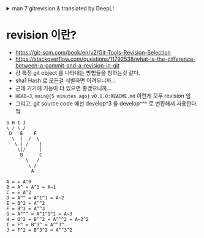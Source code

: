 


<details> <summary> man 7 gitrevision & translated by DeepL! </summary>


GITREVISIONS(7) Git 매뉴얼 GITREVISIONS(7)

NAME
       gitrevisions - Git의 리비전과 범위 지정하기

SYNOPSIS
       gitrevisions

설명
       많은 Git 명령은 리비전 매개변수를 인수로 사용합니다. 명령에 따라
       명령에 따라 특정 커밋을 나타내거나, 리비전 그래프를 따라가는 명령의 경우
       리비전 그래프(예: git-log(1))에서 해당 커밋에 도달할 수 있는 모든 커밋을
       도달할 수 있는 모든 커밋을 나타낸다. 리비전 그래프를 따라가는 명령의 경우
       의 경우 리비전 범위를 명시적으로 지정할 수도 있다.

       또한 일부 Git 명령(예: git-show(1) 및 git-push(1))
       는 커밋 이외의 다른 개체를 나타내는 리비전 매개변수를 받을 수도 있다.
       블롭("파일") 또는 트리("파일 디렉터리")와 같은 다른 개체를 나타내는 리비전 매개변수를 사용할 수도 있다.

리비전 지정하기
       리비전 매개변수 `rev`는 일반적으로, 그러나 반드시 그런 것은 아니지만, 커밋 오브젝트의 이름을 지정한다.
       커밋 오브젝트를 지정한다. 이 매개변수는 확장 SHA-1 구문을 사용한다. 여기
       는 오브젝트 이름의 철자를 지정하는 다양한 방법이다. 이 목록의 맨 끝에 나열된
       에 나열된 것은 커밋에 포함된 트리와 블롭의 이름이다.

           참고

           이 문서는 git에서 보는 "원시" 구문을 보여준다. 셸과
           다른 UI는 특수 문자"를 보호하고 단어 분할을 피하기 위해 추가 인용이 필요할 수 있다.
           문자를 보호하고 단어 분할을 방지하기 위해 추가 인용이 필요할 수 있다.

       `sha1`, 예: dae86e1950b1277e545cee180551750029cfe735, dae86e
           전체 SHA-1 개체 이름(40바이트 16진수 문자열) 또는
           리포지토리 내에서 고유한 선행 하위 문자열. 예
           dae86e1950b1277e545cee180551750029cfe735와 dae86e는 모두 같은 커밋 오브젝트의
           리포지토리에 다른 오브젝트가 없는 경우 동일한 커밋 오브젝트의 이름을 지정합니다.
           오브젝트 이름이 dae86e로 시작하는 경우.

       `describeOutput`, 예: v1.7.4.2-679-g3bee7fb
           git describe의 출력, 즉 가장 가까운 태그, 선택적으로 대시 뒤에
           대시와 커밋 수, 그 뒤에 대시, g, 그리고
           축약된 오브젝트 이름.

       `refname`, 예: master, heads/master, refs/heads/master
           기호 참조 이름. 예: 마스터는 일반적으로 refs/heads가 참조하는 커밋 오브젝트를 의미하며
           커밋 오브젝트를 의미합니다. 만약 둘 다 가지고 있다면
           모두 가지고 있다면, 명시적으로 heads/master
           라고 명시적으로 말해서 어느 것을 의미하는지 Git에 알릴 수 있다. 모호한 경우, `참조 이름`은
           다음 규칙에서 가장 먼저 일치하는 것을 사용하여 모호성을 제거합니다:

            1. GIT_DIR/`refname`이 존재하면, 그 파일을 의미한다(이 규칙은
               일반적으로 HEAD, FETCH_HEAD, ORIG_HEAD, MERGE_HEAD
               및 CHERRY_PICK_HEAD에만 유용합니다);

            2. 그렇지 않으면, refs/`refname`이 존재하면;

            3. 그렇지 않으면, refs/tags/`refname`이 존재하면;

            4. 그렇지 않으면, refs/heads/`refname`이 존재하면;

            5. 그렇지 않으면, refs/remotes/`refname`이 있으면;

            6. 그렇지 않으면, refs/remotes/`refname`/HEAD가 있으면.

               HEAD는 작업 트리에서 변경의 기준이 되는 커밋의 이름을 지정한다.
               커밋의 이름을 지정합니다.  FETCH_HEAD는 원격 리포지토리에서 가져온 브랜치를
               원격 리포지토리에서 가져온 브랜치를 기록합니다.
               ORIG_HEAD는 HEAD를 급격하게 이동하는 명령에 의해 생성됩니다.
               과감하게 이동하는 명령(git am, git merge, git rebase, git reset)에 의해 생성됩니다.
               작업하기 전에 HEAD의 위치를 기록하여
               브랜치 끝을 실행하기 전의 상태로 쉽게
               상태로 쉽게 변경할 수 있다.  MERGE_HEAD는 브랜치에 병합하는 커밋을 기록한다.
               브랜치에 병합하는 커밋을 기록한다.
               CHERRY_PICK_HEAD는 커밋을 실행할 때 체리 피킹하는 커밋을
               체리-픽하는 커밋을 기록한다.

               위의 ref/* 케이스는 다음 중 하나에서 올 수 있습니다.
               GIT_DIR/refs 디렉터리 또는 $GIT_DIR/packed-refs
               파일에서 올 수 있습니다. ref 이름 인코딩은 지정되지 않았지만, 일부 출력 처리에서 인코딩이 변경될 수 있으므로
               일부 출력 처리는 참조 이름을
               UTF-8.

       @
           단독으로 HEAD에 대한 단축키입니다.

       [`refname`]@{`date`}(예: master@{yesterday}, HEAD@{5분 전})
           참조 뒤에 접미사 @를 붙이고 날짜 사양을 중괄호로 묶어
           중괄호 쌍(예: {yesterday}, {1개월 2주 3일 1시간
           1초 전} 또는 {1979-02-26 18:30:00})은 이전 시점에 대한
           ref의 값을 지정합니다. 이 접미사는 참조 이름 및 참조 바로 뒤에만 사용할 수 있습니다.
           바로 뒤에만 사용할 수 있으며 참조에는 기존의
           로그($GIT_DIR/logs/`ref`)가 있어야 한다. 이 명령은 주어진 시점의
           상태(예: 지난주에 로컬 마스터
           브랜치에 무엇이 있었는지. 특정 시간 동안 커밋된 커밋을 보고 싶다면
           특정 시간 동안 만들어진 커밋을 보려면 --since 및 --until을 참조하세요.

       `refname`@{`n`}, 예: 마스터@{1}
           ref 뒤에 접미사 @와 함께 서수 지정이 있는 경우
           (예: {1}, {15})로 둘러싸인 참조는 해당 참조의 n번째 이전
           값을 지정합니다. 예를 들어 master@{1}은 마스터의 바로 이전 값이며
           값이고 master@{5}는 마스터의 5번째 이전 값입니다.
           이 접미사는 참조 이름 바로 뒤에만 사용할 수 있으며
           참조에는 기존 로그가 있어야 한다($GIT_DIR/logs/`refname`).

       @{`n`}, 예: @{1}
           빈 ref 부분과 함께 @ 구문을 사용하여 현재 브랜치의
           리로그 항목을 가져올 수 있습니다. 예를 들어
           브랜치에 있다면 @{1}은 blabla@{1}과 같은 의미입니다.

       @{-`n`}, 예: @{-1}
           구조체 @{-`n`}은 현재 브랜치보다 `n`번째로 체크아웃된 브랜치/커밋을 의미한다.
           를 의미한다.

       [`브랜치명`]@{업스트림}, 예: master@{업스트림}, @{u}
           브랜치 B는 브랜치 X 위에 빌드되도록 설정할 수 있다(
           브랜치.`이름`.merge로 구성) 원격 R에서 브랜치 X(브랜치
           원격 R에서 가져온 X, 일반적으로 refs/remotes/R/X에서 찾을 수 있음).

       [`브랜치명`]@{push}, 예: master@{push}, @{push}
           접미사 @{push}는 다음과 같은 경우 "푸시할 브랜치"를 알려준다.
           브랜치 이름이 체크 아웃되는 동안 git push가 실행되었다면 (또는 브랜치 이름이 지정되지 않은 경우 현재
           HEAD)를 알려준다(브랜치 이름이 지정되지 않은 경우). 업스트림의 경우 @{upstream}과 마찬가지로
           해당 브랜치에 해당하는 원격 추적 브랜치
           를 보고합니다.

           다음은 더 명확하게 설명하기 위해 M-^@M-^Y를 예로 든 것이다:

               $ git config push.default current
               $ git config remote.pushdefault myfork
               $ git switch -c mybranch origin/master

               $ git rev-parse --symbolic-full-name @{업스트림}
               refs/remotes/origin/master

               $ git rev-parse --symbolic-full-name @{push}
               refs/remotes/myfork/mybranch

           이 예제에서는 삼각형 워크플로우를 설정했는데, 한 위치에서 끌어오고 다른 위치로 푸시한다.
           한 위치에서 끌어오고 다른 위치로 푸시합니다. 삼각형이 아닌
           워크플로우에서 @{push}는 @{upstream}과 동일하며, @{push}가 필요하지 않습니다.
           가 필요하지 않습니다.

           이 접미사는 철자가 대문자로 되어 있을 때도 허용되며, 대소문자에 관계없이 같은 의미입니다.
           대소문자에 상관없이 같은 의미입니다.

       `rev`^[`n`], 예: HEAD^, v1.5.1^0
           리비전 매개변수에 접미사 ^는 해당 커밋 오브젝트의 첫 번째 부모를 의미한다.
           커밋 오브젝트의 첫 번째 부모를 의미한다.  ^`n`은 `n`번째 부모를 의미한다(즉, `rev`^는
           `rev`^1과 같다). 특별한 규칙으로, `rev`^0은 커밋 자체를 의미한다.
           자체를 의미하며, `rev`가 커밋 오브젝트를 가리키는 태그 오브젝트의 오브젝트 이름일 때
           의 오브젝트 이름일 때 사용한다.

       `rev`~[`n`], 예: HEAD~, 마스터~3
           리비전 매개변수에 접미사 ~는 해당 커밋 오브젝트의 첫 번째 부모를 의미한다.
           커밋 오브젝트의 첫 번째 부모를 의미한다. 리비전 매개변수에 접미사 ~`n`은 해당 커밋 오브젝트의
           라는 이름의 커밋 오브젝트의 `n`번째 세대 조상인
           커밋 오브젝트의 `n`번째 세대 조상인 커밋 오브젝트를 의미한다. 즉, `rev`~3은
           는 `rev`^^^에 해당하며, `rev`^1^1^1에 해당한다. 참조
           를 참조하세요.

       `rev`^{`유형`}, 예: v0.99.8^{commit}
           접미사 ^ 뒤에 중괄호 쌍으로 묶인 객체 유형 이름(
           은 `유형`의 객체를 찾을 때까지 재귀적으로 `rev`에서 객체를 참조 해제한다는 의미입니다.
           타입의 객체를 찾거나 객체를 더 이상 역참조할 수 없음을 의미합니다.
           (이 경우 바프). 예를 들어, `rev`가
           커밋인 경우, `rev`^{commit}은 해당 커밋에 해당하는 커밋
           객체를 설명합니다. 마찬가지로, `rev`가 트리인 경우, `rev`^{tree}는 해당 트리 오브젝트에 대해
           해당 트리 오브젝트를 설명한다.  `rev`^0은 다음과 같은 약어입니다.
           `rev`^{커밋}의 줄임말입니다.

           `rev`^{object}는 `rev`가 존재하는 객체의 이름을 지정하는 데 사용할 수 있습니다.
           존재하며, `rev`가 태그가 될 필요 없이, 그리고
           태그가 이미 객체이기 때문에 `rev`를 재참조할 필요가 없습니다.
           객체에 도달하기 위해 한 번도 참조를 해제할 필요가 없습니다.

           `rev`^{tag}를 사용하여 `rev`가 기존 태그 객체를 식별하도록 할 수 있습니다.
           태그 객체를 식별합니다.

       `rev`^{}, 예: v0.99.8^{}
           접미사 ^ 뒤에 빈 중괄호 쌍이 오는 것은 해당 객체가 태그일 수 있음을 의미합니다.
           태그일 수 있으며, 태그가 아닌 객체가 발견될 때까지 재귀적으로 태그를 참조 해제합니다.
           객체를 찾을 때까지 재귀적으로 태그를 참조합니다.

       `rev`^{/`텍스트`}(예: HEAD^{/불쾌한 버그 수정})
           리비전 매개변수에 접미사 ^를 붙이고 그 뒤에 중괄호 쌍을 붙입니다.
           가 슬래시로 시작하는 텍스트를 포함하면 아래의 :/fix nasty bug
           구문과 같지만, 가장 최근에 일치하는 커밋을 반환한다는 점을 제외하면
           를 반환한다는 점을 제외하면 말이다.

       :/`텍스트`, 예: :/fix nasty bug
           콜론과 슬래시, 텍스트가 뒤따르는 커밋의 이름은 지정한 정규식과 일치하는 커밋(
           커밋 메시지가 지정된 정규식과 일치하는 커밋을 지정한다. 이
           이름은 HEAD를 포함한 모든 레퍼런스의
           에서 도달할 수 있는 가장 어린 커밋을 반환한다. 정규식은 커밋 메시지의 모든 부분과
           부분과 일치할 수 있습니다. 문자열로 시작하는 메시지를 일치시키려면
           예를 들어 :/^foo를 사용할 수 있다. 특수 시퀀스 :/! 는 일치하는 대상에 대한
           수정자를 위해 예약되어 있다. :/!-foo는 음수 일치를 수행한다,
           반면 :/!!foo는 리터럴 ! 문자와 그 뒤에 foo를 일치시킵니다. Any
           로 시작하는 다른 시퀀스는 현재 예약되어 있습니다. 주어진 텍스트에 따라
           주어진 텍스트에 따라, 셸 'M-^@M-^Ys 단어 분할 규칙에는
           추가 인용이 필요할 수 있습니다.

       `rev`:`경로`, 예: HEAD:README, master:./README
           접미사 : 뒤에 경로가 오면 주어진 블롭 또는 트리의 이름을 지정합니다.
           콜론 앞 부분으로 명명된 트리형 객체의 경로입니다. A
           또는 ../로 시작하는 경로는 현재 작업 중인 디렉터리의
           디렉터리에 상대적입니다. 지정된 경로는 현재 작업 트리의
           작업 트리'M-^@M-^Ys 루트 디렉터리로 변환됩니다. 이 옵션은 커밋 또는 트리의
           커밋 또는 트리의 블롭이나 트리를 작업 트리와 동일한 트리 구조로
           에서 블롭이나 트리를 지정할 때 가장 유용하다.

       :[`n`:]`경로`, 예: :0:README, :README
           콜론, 선택적으로 스테이지 번호(0~3), 경로 뒤에
           콜론 뒤에 경로가 오면 인덱스의 블롭 오브젝트에 주어진 경로에 있는
           인덱스의 블롭 오브젝트의 이름을 지정합니다. 누락된 스테이지 번호(및 그 뒤에 오는 콜론)는
           은 0단계 항목의 이름을 지정합니다. 병합하는 동안 1단계는 일반적인
           조상이고, 2단계는 대상 브랜치 'M-^@M-^Ys 버전(일반적으로
           현재 브랜치), 3단계는 병합되는 브랜치의 버전이다.
           브랜치의 버전이다.

       다음은 Jon Loeliger가 그린 그림이다. 커미트 노드 B와 C는 모두
       커밋 노드 A의 부모입니다. 부모 커밋은 왼쪽에서 오른쪽으로 정렬된다.

           G H I J
            \ / \ /
             D E F
              \ | / \
               \ | / |
                \|/ |
                 B C
                  \ /
                   \ /
                    A

           A = = A^0
           B = A^ = A^1 = A~1
           C = = A^2
           D = A^^ = A^1^1 = A~2
           E = B^2 = A^^2
           F = B^3 = A^^3
           G = A^^^ = A^1^1^1 = A~3
           H = D^2 = B^^2 = A^^^2 = A~2^2
           I = F^ = B^3^ = A^^3^
           J = F^2 = B^3^2 = A^^3^2

범위 지정하기
       git log와 같은 히스토리 트래버스 명령은 단일 커밋이 아닌
       커밋 집합에서 작동한다.

       이러한 명령의 경우, 이전 섹션에서 설명한 표기법을 사용하여 단일 리비전을 지정하면
       표기법을 사용하여 단일 리비전을 지정하면 주어진 커밋에서 도달할 수 있는 커밋 집합을
       커밋 집합을 의미한다.

       여러 리비전을 지정하면 주어진 커밋에서 도달할 수 있는 커밋 집합을 의미한다.
       커밋의 집합을 의미한다.

       커밋'M-^@M-^Y에 도달할 수 있는 집합은 커밋 자체와 그 커밋이 속한
       조상 체인에 있는 커밋이다.

       연결된 커밋 집합을 지정하는 몇 가지 표기법이 있다.
       ("리비전 범위"라고 함)를 지정하는 표기법은 아래와 같다.

   커밋 제외
       ^`rev`(캐럿) 표기법
           커밋에서 도달 가능한 커밋을 제외하려면 접두사 ^ 표기법(
           표기법을 사용한다. 예를 들어 ^r1 r2는 r2에서 도달할 수 있는 커밋은 포함하지만
           (즉, r1과 그 상위 브랜치)는 제외한다.

   점 범위 표기법
       .. (두 점) 범위 표기법
           r1 r2 집합 연산은 너무 자주 나타나기 때문에 이에 대한 속기(
           가 있을 정도입니다. 커밋 r1과 r2가 두 개 있을 때 ('커밋 지정하기'에 설명된
           구문에 따라 이름 지정됨)이 있는 경우, r1과 r2에서 도달할 수 있는
           r2에서 도달할 수 있는 커밋을 제외하고
           r1에서 ^r1 r2로 도달할 수 있는 커밋을 요청할 수 있으며 r1..r2로 작성할 수 있다.

       ... (점 3개) 대칭 차이 표기법
           이와 유사한 표기법 r1...r2는 r1과
           r2의 대칭 차이라고 하며 $(git merge-base --all r1 r2)가 아닌 r1 r2 --로 정의된다. It
           는 r1(왼쪽) 또는 r2(오른쪽) 중 하나에서 도달할 수 있는 커밋의 집합이다.
           (왼쪽) 또는 r2(오른쪽) 중 하나에서 도달할 수 있지만 둘 다에서 도달할 수는 없다.

       이 두 가지 약식 표기법에서는 한쪽 끝을 생략하고 기본값을
       기본값은 HEAD입니다. 예를 들어, origin.. 은 origin..HEAD의 약어입니다.
       의 줄임말이며 "오리진 브랜치에서 포크한 이후 무엇을 했나요?"라고 묻습니다.
       마찬가지로 ..origin은 HEAD..origin의 줄임말이며 "오리진 브랜치에서 포크된 후
       오리진에서 포크한 이후 무엇을 했나요?"라고 묻습니다. 참고로 .. 는
       HEAD...HEAD는 도달할 수 있는 빈 범위이며
       도달할 수 없는 빈 범위입니다.

       두 개의 서로 다른 범위를 취하도록 특별히 설계된 명령
       (예: 두 범위를 비교하기 위한 "git range-diff R1 R2")는 존재하지만, 이 명령은
       예외이다. 달리 명시되지 않는 한, 커밋 집합에서 작동하는 모든 "git" 명령은
       커밋 집합에서 작동하는 모든 "git" 명령은 단일 리비전 범위에서 작동한다. 다시 말해
       두 개의 "두 점 범위 표기법"을 나란히 쓰면 다음과 같이 된다.

           $ git log A..B C..D

       는 대부분의 명령에 대해 두 개의 리비전 범위를 지정하지 않는다. 대신
       연결된 단일 커밋 집합의 이름을 지정한다.
       
              히스토리에서는 다음과 같다:

           ---A---B---o---o---C---D

       A와 B는 C에서 도달할 수 있으므로, 이 두 점으로 지정된 수정본 범위는
       에 의해 지정된 수정 범위는 하나의 커밋 D이다.

   기타 `rev`^ 상위 속기 표기법
       병합 커밋에 특히 유용한 세 가지 다른 단축키가 있다,
       커밋과 부모 커밋으로 구성된 집합의 이름을 지정하는 데 특히 유용하다.

       r1^@ 표기법은 r1의 모든 부모를 의미한다.

       r1^! 표기법은 커밋 r1을 포함하지만 그 부모는 모두 제외한다.
       이 표기법은 그 자체로 단일 커밋 r1을 나타낸다.

       `rev`^-[`n`] 표기법은 `rev`를 포함하지만 `n`번째 부모는 제외한다.
       (즉, `rev`^`n`..`rev`의 약어)를 제외하며, 지정하지 않으면 `n` = 1이 된다.
       이것은 일반적으로 커밋을 병합할 때 유용하다.
       병합된 브랜치에 있는 모든 커밋을 가져오려면 `commit`^-을 전달하고
       병합 커밋 `커밋`(`커밋` 자체 포함).

       `rev`^`n`은 하나의 커밋 부모를 지정하는 것이지만, 이 세 가지 표기법은
       세 가지 표기법은 부모도 고려한다. 예를 들어 다음과 같이 말할 수 있다.
       HEAD^2^@라고 말할 수 있지만 HEAD^@^2라고 말할 수는 없다.

리비전 범위 요약
       `rev`
           `rev`에서 도달할 수 있는 커밋을 포함한다(즉, `rev`와 그
           조상).

       ^`rev`
           `rev`에서 도달할 수 있는 커밋을 제외한다(즉, `rev`와 그
           조상).

       `rev1`..`rev2`
           `rev2`에서 도달할 수 있는 커밋은 포함하되, `rev1`에서 도달할 수 있는 커밋은 제외한다.
           커밋을 포함하되 `rev1`에서 도달할 수 있는 커밋은 제외한다. `rev1` 또는 `rev2` 중 하나가
           생략하면 기본값은 HEAD가 된다.

       `rev1`...`rev2`
           `rev1` 또는 `rev2`에서 연결할 수 있는 커밋을 포함하지만
           둘 다에서 도달할 수 있는 커밋은 제외한다. `rev1` 또는
           `rev2`가 생략되면 기본값은 HEAD가 된다.

       `rev`^@, 예: HEAD^@
           접미사 ^ 뒤에 at 기호를 붙이는 것은 `rev`의 모든
           부모를 모두 나열하는 것과 같다(즉, 커밋 자체는 포함하지 않고
           부모에서 접근할 수 있는 모든 것을 포함한다).

       `rev`^!, 예: HEAD^!
           접미사 ^ 뒤에 느낌표를 붙이는 것은
           커밋 `rev`와 모든 부모 앞에 ^를 붙여 제외한다.
           (및 그 조상)를 제외합니다.

       `rev`^-`n`, 예: HEAD^-, HEAD^-2
           `rev`^`n`..`rev`와 같으며, `n`이 지정되지 않은 경우 1이 됩니다.

       다음은 위의 Loeliger 그림을 사용한 몇 가지 예시입니다,
       'M-^@M-^Ys' 표기법의 각 단계를 주의 깊게 확장 및 선택하면 다음과 같습니다.
       철자를 설명합니다:

              Args 확장된 인자 선택된 커밋
              D G H D
              D F G H I J D F
              ^G D H D
              ^D B E I J F B
              ^D B C E I J F B C
              C I J F C
              B..C = ^B C C
              B...C = B ^F C G H D E B C
              B^- = B^...B
                     = ^B^1 B E I J F B
              C^@ = C^1
                     = F I J F
              B^@ = B^1 B^2 B^3
                     = D E F D G H E F I J
              C^! = C ^C^@
                     = C ^C^1
                     = C ^F C
              B^! = B ^B^@
                     = B ^B^1 ^B^2 ^B^3
                     = B ^D ^E ^F B
              F^! D = F ^I ^J D G H D F

참조
       GIT-REV-PARSE(1)

GIT
       git(1) 제품군의 일부

Git 2.40.0 03/13/2023 GITREVISIONS(7)


</details>

# revision 이란?
 
- https://git-scm.com/book/en/v2/Git-Tools-Revision-Selection
- https://stackoverflow.com/questions/11792538/what-is-the-difference-between-a-commit-and-a-revision-in-git
- 걍 특정 git object 를 나타내는 방법들을 칭하는것 같다.
-  sha1 Hash 로 모든걸 식별하면 어려우니까... 
- 근데 거기에 기능이 더 있으면 좋겠으니까... 
- `HEAD~3`, `main@{5 minutes ago}` `v0.1.0:README.md` 이런게 모두 revision 임
- 그리고, git source code 에선 develop^3 을 develop^^^ 로 변환해서 사용한다. 엌
```
G H I J
\ / \ /
 D   E    F
  \  |  /  \
   \ | /    |
	\|/     |
	 B      C
	   \   /
	    \ /
		 A

A = = A^0
B = A^ = A^1 = A~1
C = = A^2
D = A^^ = A^1^1 = A~2
E = B^2 = A^^2
F = B^3 = A^^3
G = A^^^ = A^1^1^1 = A~3
H = D^2 = B^^2 = A^^^2 = A~2^2
I = F^ = B^3^ = A^^3^
J = F^2 = B^3^2 = A^^3^2
```